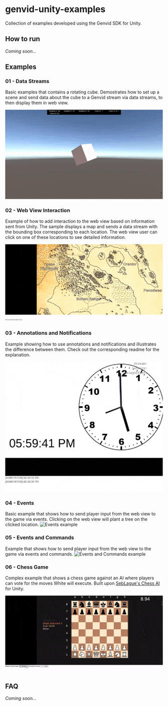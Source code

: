 # genvid-unity-examples
Collection of examples developed using the Genvid SDK for Unity.

## How to run
*Coming soon...*

## Examples
### 01 - Data Streams 
Basic examples that contains a rotating cube. Demostrates how to set up a scene and send data about the cube to a Genvid stream via data streams, to then display them in web view.

![Data Stream example](./img/01.gif)

### 02 - Web View Interaction
Example of how to add interaction to the web view based on information sent from Unity. The sample displays a map and sends a data stream with the bounding box corresponding to each location. The web view user can click on one of these locations to see detailed information.

![Web view interaction example](./img/02.gif)

### 03 - Annotations and Notifications
Example showing how to use annotations and notifications and illustrates the difference between them.  Check out the corresponding readme for the explanation.

![Annotations and Notifications example](./img/03.gif)

### 04 - Events
Basic example that shows how to send player input from the web view to the game via events. Clicking on the web view will plant a tree on the clicked location. 
![Events example](./img/04.gif)

### 05 - Events and Commands
Example that shows how to send player input from the web view to the game via events and commands.
![Events and Commands example](./img/05.gif)

### 06 - Chess Game
Complex example that shows a chess game against an AI where players can vote for the moves White will execute. Built upon [SebLague's Chess AI](https://github.com/SebLague/Chess-AI) for Unity.

![Chess game example](./img/06.gif)

## FAQ
*Coming soon...*
